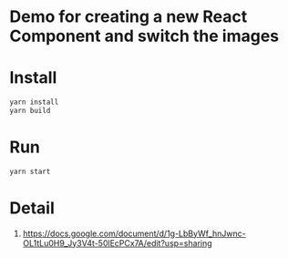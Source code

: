 # Demo for creating a new React Component and switch the images
# Install
```bash
yarn install
yarn build
```

# Run
```bash
yarn start
```

# Detail
1. https://docs.google.com/document/d/1g-LbByWf_hnJwnc-OL1tLu0H9_Jy3V4t-50lEcPCx7A/edit?usp=sharing
